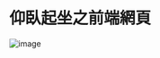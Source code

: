 # 仰臥起坐之前端網頁
![image](https://user-images.githubusercontent.com/58096503/204079575-d37a9638-cbbb-4e8a-8bc2-266fd12b8d5e.png)
